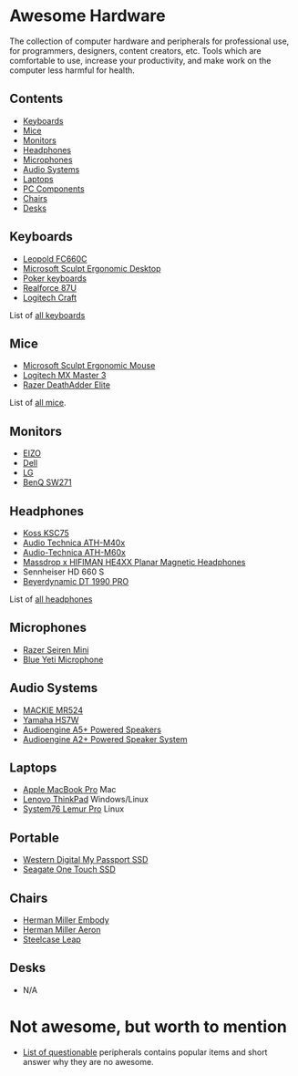 # Awesome Hardware

The collection of computer hardware and peripherals for professional use, for programmers, designers, content creators, etc. Tools which are comfortable to use, increase your productivity, and make work on the computer less harmful for health.

## Contents

- [Keyboards](#keyboards)
- [Mice](#mice)
- [Monitors](#monitors)
- [Headphones](#headphones)
- [Microphones](#microphone)
- [Audio Systems](#audio-systems)
- [Laptops](#laptops)
- [PC Components](#pc-components)
- [Chairs](#chairs)
- [Desks](#desks)

## Keyboards

- [Leopold FC660C](keyboards/leopold_fc660c/README.md)
- [Microsoft Sculpt Ergonomic Desktop](keyboards/sculpt_ergonomic_desktop/README.md)
- [Poker keyboards](keyboards/poker/README.md)
- [Realforce 87U](keyboards/realforce_87u/README.md)
- [Logitech Craft](keyboards/logitech_craft/README.md)

List of [all keyboards](keyboards/README.md)

## Mice

- [Microsoft Sculpt Ergonomic Mouse](mice/sculpt_ergonomic_mouse/README.md)
- [Logitech MX Master 3](mice/logitech_mx_master_3/README.md)
- [Razer DeathAdder Elite](mice/razer_deathadder/README.md)

List of [all mice](mice/README.md).

## Monitors

- [EIZO](http://www.eizoglobal.com/)
- [Dell](https://www.dell.com/en-us/work/shop/accessories/ac/4009?c=us&category_id=4009&cs=04&l=en&ref=bkt&s=bsd)
- [LG](https://www.lg.com/us/monitors)
- [BenQ SW271](https://www.benq.com/en-us/monitor/photographer/sw271.html)

## Headphones

- [Koss KSC75](headphones/koss_ksc75/README.md)
- [Audio Technica ATH-M40x](headphones/audio_technica_ath-m40x/README.md)
- [Audio-Technica ATH-M60x](headphones/audio_technica_ath-m60x/README.md)
- [Massdrop x HIFIMAN HE4XX Planar Magnetic Headphones](headphones/hifiman_he4xx/README.md)
- Sennheiser HD 660 S
- [Beyerdynamic DT 1990 PRO](headphones/beyerdynamic_dt_1990_pro/README.md)

List of [all headphones](headphones/README.md)

## Microphones

- [Razer Seiren Mini](microphones/razer_seiren_mini/README.md)
- [Blue Yeti Microphone](https://www.bluedesigns.com/products/yeti/)

## Audio Systems

- [MACKIE MR524](https://mackie.com/products/mr-series-studio-monitors)
- [Yamaha HS7W](https://usa.yamaha.com/products/proaudio/speakers/hs_series/index.html)
- [Audioengine A5+ Powered Speakers](https://audioengineusa.com/shop/poweredspeakers/a5-plus-powered-speakers/)
- [Audioengine A2+ Powered Speaker System](https://audioengineusa.com/shop/poweredspeakers/a2-plus-powered-speakers/)

## Laptops

- [Apple MacBook Pro](https://www.apple.com/macbook-pro/) Mac
- [Lenovo ThinkPad](https://www.lenovo.com/us/en/thinkpad) Windows/Linux
- [System76 Lemur Pro](https://system76.com/laptops/lemur) Linux

## Portable

- [Western Digital My Passport SSD](https://www.wd.com/products/portable-storage/my-passport-ssd.html)
- [Seagate One Touch SSD](https://www.seagate.com/consumer/backup/one-touch-ssd/)

## Chairs

- [Herman Miller Embody](https://store.hermanmiller.com/office/office-chairs/embody-task-chair/4737.html?lang=en_US)
- [Herman Miller Aeron](https://store.hermanmiller.com/office/office-chairs/aeron-chair/2195348.html?lang=en_US)
- [Steelcase Leap](https://www.steelcase.com/products/office-chairs/leap/)

## Desks

- N/A

# Not awesome, but worth to mention

- [List of questionable](questionable.md) peripherals contains popular items and short answer why they are no awesome.
